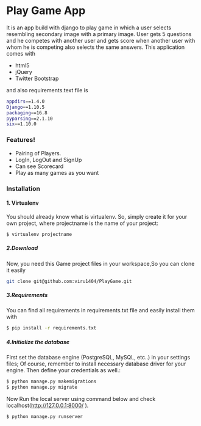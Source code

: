 # Play Game App
It is an app build with django to play game in which a user selects resembling secondary image with a primary image. User gets 5 questions and he competes with another user and gets score when another user with whom he is competing also selects the same answers.
This application comes with
  - html5
  - jQuery
  - Twitter Bootstrap
  
and also requirements.text file is
```sh
appdirs==1.4.0
Django==1.10.5
packaging==16.8
pyparsing==2.1.10
six==1.10.0
```
### Features!

  - Pairing of Players.
  - LogIn, LogOut and SignUp
  - Can see Scorecard
  - Play as many games as you want
### Installation
#### 1. Virtualenv

You should already know what is virtualenv. So, simply create it for your own project, where projectname is the name of your project:
```sh
$ virtualenv projectname
```

##### 2.Download

Now, you need this Game project files in your workspace,So you can clone it easily
```sh
git clone git@github.com:viru1404/PlayGame.git
```

##### 3.Requirements

You can find all requirements in requirements.txt file and easily install them with
```sh
$ pip install -r requirements.txt
```

##### 4.Initialize the database

First set the database engine (PostgreSQL, MySQL, etc..) in your settings files; Of course, remember to install necessary database driver for your engine. Then define your credentials as well.:
```sh
$ python manage.py makemigrations
$ python manage.py migrate
```

Now Run the local server using command below and check localhost(http://127.0.0.1:8000/ ).
```sh
$ python manage.py runserver
```
